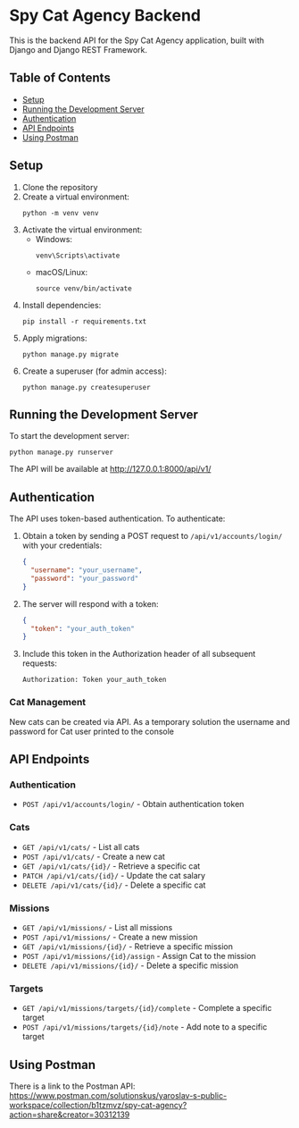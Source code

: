 # Spy Cat Agency Backend

This is the backend API for the Spy Cat Agency application, built with Django
and Django REST Framework.

## Table of Contents

- [Setup](#setup)
- [Running the Development Server](#running-the-development-server)
- [Authentication](#authentication)
- [API Endpoints](#api-endpoints)
- [Using Postman](#using-postman)

## Setup

1. Clone the repository
2. Create a virtual environment:
   ```
   python -m venv venv
   ```
3. Activate the virtual environment:
    - Windows:
      ```
      venv\Scripts\activate
      ```
    - macOS/Linux:
      ```
      source venv/bin/activate
      ```
4. Install dependencies:
   ```
   pip install -r requirements.txt
   ```
5. Apply migrations:
   ```
   python manage.py migrate
   ```
6. Create a superuser (for admin access):
   ```
   python manage.py createsuperuser
   ```

## Running the Development Server

To start the development server:

```
python manage.py runserver
```

The API will be available at http://127.0.0.1:8000/api/v1/

## Authentication

The API uses token-based authentication. To authenticate:

1. Obtain a token by sending a POST request to `/api/v1/accounts/login/` with
   your credentials:
   ```json
   {
     "username": "your_username",
     "password": "your_password"
   }
   ```

2. The server will respond with a token:
   ```json
   {
     "token": "your_auth_token"
   }
   ```

3. Include this token in the Authorization header of all subsequent requests:
   ```
   Authorization: Token your_auth_token
   ```

### Cat Management

New cats can be created via API. As a temporary solution the username and
password for Cat user printed to the console

## API Endpoints

### Authentication

- `POST /api/v1/accounts/login/` - Obtain authentication token

### Cats

- `GET /api/v1/cats/` - List all cats
- `POST /api/v1/cats/` - Create a new cat
- `GET /api/v1/cats/{id}/` - Retrieve a specific cat
- `PATCH /api/v1/cats/{id}/` - Update the cat salary
- `DELETE /api/v1/cats/{id}/` - Delete a specific cat

### Missions

- `GET /api/v1/missions/` - List all missions
- `POST /api/v1/missions/` - Create a new mission
- `GET /api/v1/missions/{id}/` - Retrieve a specific mission
- `POST /api/v1/missions/{id}/assign` - Assign Cat to the mission
- `DELETE /api/v1/missions/{id}/` - Delete a specific mission

### Targets

- `GET /api/v1/missions/targets/{id}/complete` - Complete a specific target
- `POST /api/v1/missions/targets/{id}/note` - Add note to a specific target

## Using Postman

There is a link to the Postman API:
https://www.postman.com/solutionskus/yaroslav-s-public-workspace/collection/b1tzmvz/spy-cat-agency?action=share&creator=30312139
